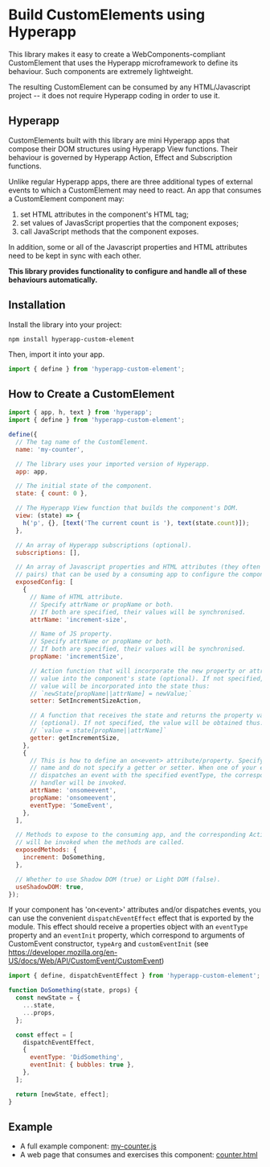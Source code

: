 # Build CustomElements using Hyperapp

This library makes it easy to create a WebComponents-compliant CustomElement
that uses the Hyperapp microframework to define its behaviour. Such components
are extremely lightweight.

The resulting CustomElement can be consumed by any HTML/Javascript project -- it
does not require Hyperapp coding in order to use it.

## Hyperapp

CustomElements built with this library are mini Hyperapp apps that compose their
DOM structures using Hyperapp View functions. Their behaviour is governed by
Hyperapp Action, Effect and Subscription functions.

Unlike regular Hyperapp apps, there are three additional types of external
events to which a CustomElement may need to react. An app that consumes a
CustomElement component may:

1. set HTML attributes in the component's HTML tag;
2. set values of JavasScript properties that the component exposes;
3. call JavaScript methods that the component exposes.

In addition, some or all of the Javascript properties and HTML attributes need
to be kept in sync with each other.

**This library provides functionality to configure and handle all of these
behaviours automatically.**

## Installation

Install the library into your project:

```
npm install hyperapp-custom-element
```

Then, import it into your app.

```javascript
import { define } from 'hyperapp-custom-element';
```

## How to Create a CustomElement

```javascript
import { app, h, text } from 'hyperapp';
import { define } from 'hyperapp-custom-element';

define({
  // The tag name of the CustomElement.
  name: 'my-counter',

  // The library uses your imported version of Hyperapp.
  app: app,

  // The initial state of the component.
  state: { count: 0 },

  // The Hyperapp View function that builds the component's DOM.
  view: (state) => {
    h('p', {}, [text('The current count is '), text(state.count)]);
  },

  // An array of Hyperapp subscriptions (optional).
  subscriptions: [],

  // An array of Javascript properties and HTML attributes (they often come in
  // pairs) that can be used by a consuming app to configure the component.
  exposedConfig: [
    {
      // Name of HTML attribute.
      // Specify attrName or propName or both.
      // If both are specified, their values will be synchronised.
      attrName: 'increment-size',

      // Name of JS property.
      // Specify attrName or propName or both.
      // If both are specified, their values will be synchronised.
      propName: 'incrementSize',

      // Action function that will incorporate the new property or attribute
      // value into the component's state (optional). If not specified, the
      // value will be incorporated into the state thus:
      // `newState[propName||attrName] = newValue;`
      setter: SetIncrementSizeAction,

      // A function that receives the state and returns the property value
      // (optional). If not specified, the value will be obtained thus:
      // `value = state[propName||attrName]`
      getter: getIncrementSize,
    },
    {
      // This is how to define an on<event> attribute/property. Specify an event
      // name and do not specify a getter or setter. When one of your effects
      // dispatches an event with the specified eventType, the corresponding
      // handler will be invoked.
      attrName: 'onsomeevent',
      propName: 'onsomeevent',
      eventType: 'SomeEvent',
    },
  ],

  // Methods to expose to the consuming app, and the corresponding Actions that
  // will be invoked when the methods are called.
  exposedMethods: {
    increment: DoSomething,
  },

  // Whether to use Shadow DOM (true) or Light DOM (false).
  useShadowDOM: true,
});
```

If your component has 'on\<event\>' attributes and/or dispatches events, you can
use the convenient `dispatchEventEffect` effect that is exported by the module.
This effect should receive a properties object with an `eventType` property and
an `eventInit` property, which correspond to arguments of CustomEvent
constructor, `typeArg` and `customEventInit` (see
https://developer.mozilla.org/en-US/docs/Web/API/CustomEvent/CustomEvent)

```javascript
import { define, dispatchEventEffect } from 'hyperapp-custom-element';

function DoSomething(state, props) {
  const newState = {
    ...state,
    ...props,
  };

  const effect = [
    dispatchEventEffect,
    {
      eventType: 'DidSomething',
      eventInit: { bubbles: true },
    },
  ];

  return [newState, effect];
}
```

## Example

- A full example component: [my-counter.js](./examples/counter/my-counter.js)
- A web page that consumes and exercises this component:
  [counter.html](./examples/counter/counter.html)
